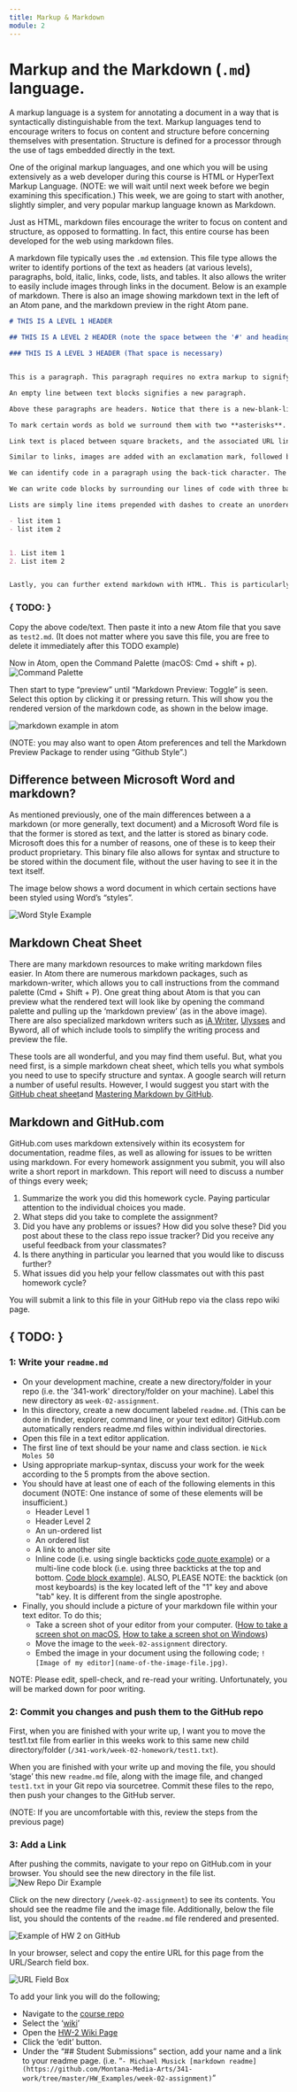 ```yaml
---
title: Markup & Markdown
module: 2
---
```

# Markup and the Markdown (`.md`) language.

A markup language is a system for annotating a document in a way that is syntactically distinguishable from the text.
Markup languages tend to encourage writers to focus on content and structure before concerning themselves with presentation.
Structure is defined for a processor through the use of tags embedded directly in the text.

One of the original markup languages, and one which you will be using extensively as a web developer during this course is HTML or HyperText Markup Language. (NOTE: we will wait until next week before we begin examining this specification.) This week, we are going to start with another, slightly simpler, and very popular markup language known as Markdown.

Just as HTML, markdown files encourage the writer to focus on content and structure, as opposed to formatting. In fact, this entire course has been developed for the web using markdown files.

A markdown file typically uses the `.md` extension. This file type allows the writer to identify portions of the text as headers (at various levels), paragraphs, bold, italic, links, code, lists, and tables. It also allows the writer to easily include images through links in the document. Below is an example of markdown. There is also an image showing markdown text in the left of an Atom pane, and the markdown preview in the right Atom pane.

```markdown
# THIS IS A LEVEL 1 HEADER

## THIS IS A LEVEL 2 HEADER (note the space between the '#' and heading text)

### THIS IS A LEVEL 3 HEADER (That space is necessary)


This is a paragraph. This paragraph requires no extra markup to signify it as such.

An empty line between text blocks signifies a new paragraph.

Above these paragraphs are headers. Notice that there is a new-blank-line after each header before the proceeding content.

To mark certain words as bold we surround them with two **asterisks**. To mark certain words as emphasized or italic we surround them with a single *asterisk*.

Link text is placed between square brackets, and the associated URL link follows between parenthesis. [This is an example link](https://michaelmusick.com)

Similar to links, images are added with an exclamation mark, followed by square brackets with an image description, finally followed by the exact or relative url to the image in parenthesis. ![This is an Example Image](../imgs/markdown_example_in_atom.jpg)

We can identify code in a paragraph using the back-tick character. The back-tick is the leftmost key on number line, below the esc key on most American keyboards. `var Der = 20`.

We can write code blocks by surrounding our lines of code with three backticks. After the opening set of backticks, you should write the language you are writing (ie. markdown, html, css, javascript). See [https://help.github.com/articles/creating-and-highlighting-code-blocks/] for more info.

Lists are simply line items prepended with dashes to create an unordered list or numbers to create an ordered list. (NOTE: you must add a blank line between the paragraph and the first list item. Also, you should not have blank lines between list items that belong to the same list.)

- list item 1
- list item 2


1. List item 1
2. List item 2


Lastly, you can further extend markdown with HTML. This is particularly useful for adding embedded videos from [YouTube](youtube.com). You will be shown how to do this in the coming weeks.
```


### { TODO: }
Copy the above code/text. Then paste it into a new Atom file that you save as `test2.md`. (It does not matter where you save this file, you are free to delete it immediately after this TODO example)

Now in Atom, open the Command Palette (macOS: Cmd + shift + p).
![Command Palette](../imgs/atomCmdPlt.png)

Then start to type “preview” until “Markdown Preview: Toggle” is seen. Select this option by clicking it or pressing return. This will show you the rendered version of the markdown code, as shown in the below image.

![markdown example in atom](../imgs/markdown_example_in_atom.jpg)

(NOTE: you may also want to open Atom preferences and tell the Markdown Preview Package to render using “Github Style”.)

## Difference between Microsoft Word and markdown?
As mentioned previously, one of the main differences between a a markdown (or more generally, text document) and a Microsoft Word file is that the former is stored as text, and the latter is stored as binary code. Microsoft does this for a number of reasons, one of these is to keep their product proprietary. This binary file also allows for syntax and structure to be stored within the document file, without the user having to see it in the text itself.

The image below shows a word document in which certain sections have been styled using Word’s “styles”.

![Word Style Example](../imgs/wordStyles.png)

## Markdown Cheat Sheet
There are many markdown resources to make writing markdown files easier. In Atom there are numerous markdown packages, such as markdown-writer, which allows you to call instructions from the command palette (Cmd + Shift + P). One great thing about Atom is that you can preview what the rendered text will look like by opening the command palette and pulling up the ‘markdown preview’ (as in the above image). There are also specialized markdown writers such as [iA Writer](https://ia.net/writer), [Ulysses](https://www.ulyssesapp.com) and Byword, all of which include tools to simplify the writing process and preview the file.

These tools are all wonderful, and you may find them useful. But, what you need first, is a simple markdown cheat sheet, which tells you what symbols you need to use to specify structure and syntax. A google search will return a number of useful results.  However, I would suggest you start with the [GitHub cheat sheet](https://github.com/adam-p/markdown-here/wiki/Markdown-Cheatsheet)and [Mastering Markdown by GitHub](https://guides.github.com/features/mastering-markdown/).

## Markdown and GitHub.com
GitHub.com uses markdown extensively within its ecosystem for documentation, readme files, as well as allowing for issues to be written using markdown. For every homework assignment you submit, you will also write a short report in markdown. This report will need to discuss a number of things every week;

1. Summarize the work you did this homework cycle. Paying particular attention to the individual choices you made.
2. What steps did you take to complete the assignment?
3. Did you have any problems or issues? How did you solve these? Did you post about these to the class repo issue tracker? Did you receive any useful feedback from your classmates?
4. Is there anything in particular you learned that you would like to discuss further?
5. What issues did you help your fellow classmates out with this past homework cycle?

You will submit a link to this file in your GitHub repo via the class repo wiki page.


<h2 id="hw2todo">{ TODO: }</h2>

### 1: Write your `readme.md`

- On your development machine, create a new directory/folder in your repo (i.e. the '341-work' directory/folder on your machine). Label this new directory as `week-02-assignment`.
- In this directory, create a new document labeled `readme.md`. (This can be done in finder, explorer, command line, or your text editor) GitHub.com automatically renders readme.md files within individual directories.
- Open this file in a text editor application.
- The first line of text should be your name and class section. ie `Nick Moles 50`
- Using appropriate markup-syntax, discuss your work for the week according to the 5 prompts from the above section.
- You should have at least one of each of the following elements in this document (NOTE: One instance of some of these elements will be insufficient.)
	- Header Level 1
	- Header Level 2
	- An un-ordered list
	- An ordered list
	- A link to another site
	- Inline code (i.e. using single backticks [code quote example](https://help.github.com/articles/basic-writing-and-formatting-syntax/#quoting-code)) or a multi-line code block (i.e. using three backticks at the top and bottom. [Code block example](https://help.github.com/articles/creating-and-highlighting-code-blocks/)). ALSO, PLEASE NOTE: the backtick (on most keyboards) is the key located left of the "1" key and above "tab" key. It is different from the single apostrophe.
- Finally, you should include a picture of your markdown file within your text editor. To do this;
	- Take a screen shot of your editor from your computer. ([How to take a screen shot on macOS](https://support.apple.com/en-us/HT201361), [How to take a screen shot on Windows](https://www.cnet.com/how-to/how-to-take-a-screenshot-in-any-version-of-windows/))
	- Move the image to the `week-02-assignment` directory.
	- Embed the image in your document using the following code; `![Image of my editor](name-of-the-image-file.jpg)`.

NOTE: Please edit, spell-check, and re-read your writing. Unfortunately, you will be marked down for poor writing.

### 2: Commit you changes and push them to the GitHub repo
First, when you are finished with your write up, I want you to move the test1.txt file from earlier in this weeks work to this same new child directory/folder (`/341-work/week-02-homework/test1.txt`).

When you are finished with your write up and moving the file, you should ‘stage’ this new `readme.md` file, along with the image file, and changed `test1.txt` in your Git repo via sourcetree. Commit these files to the repo, then push your changes to the GitHub server.

(NOTE: If you are uncomfortable with this, review the steps from the previous page)

### 3: Add a Link
After pushing the commits, navigate to your repo on GitHub.com in your browser. You should see the new directory in the file list.
![New Repo Dir Example](../imgs/newRepoDir.png)

Click on the new directory (`/week-02-assignment`) to see its contents. You should see the readme file and the image file. Additionally, below the file list, you should the contents of the `readme.md` file rendered and presented.

![Example of HW 2 on GitHub](../imgs/exampleHW2.png)

In your browser, select and copy the entire URL for this page from the URL/Search field box.

![URL Field Box](../imgs/browserURLSelect.png)

To add your link you will do the following;

- Navigate to the [course repo](https://github.com/Montana-Media-Arts/341-work)
- Select the ‘[wiki](https://github.com/Montana-Media-Arts/341-work/wiki)’
- Open the [HW-2 Wiki Page](https://github.com/Montana-Media-Arts/341-work/wiki/Week-2-HW)
- Click the ‘edit’ button.
- Under the “## Student Submissions” section, add your name and a link to your readme page. (i.e. “`- Michael Musick [markdown readme](https://github.com/Montana-Media-Arts/341-work/tree/master/HW_Examples/week-02-assignment)`”
